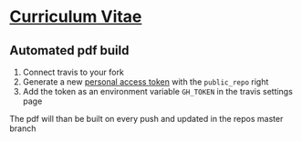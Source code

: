 # [Curriculum Vitae](https://github.com/mklan/cv/blob/master/cv.pdf)

## Automated pdf build

1. Connect travis to your fork 
2. Generate a new [personal access token](https://github.com/settings/tokens) with the `public_repo` right
3. Add the token as an environment variable `GH_TOKEN` in the travis settings page

The pdf will than be built on every push and updated in the repos master branch
